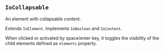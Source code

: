 ## `IoCollapsable`

An element with collapsable content.

Extends `IoElement`. Implements `IoBoolean` and `IoContent`.

<io-element-demo element="io-collapsable"
    properties='{
        "elements": [["div", "Content"]],
        "label": "Collapsable",
        "expanded": true}'>
</io-element-demo>

When clicked or activated by space/enter key, it toggles the visibility of the child elements defined as `elements` property.